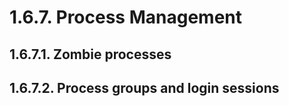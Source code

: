 

# 1.6.7. Process Management



## 1.6.7.1. Zombie processes



## 1.6.7.2. Process groups and login sessions

